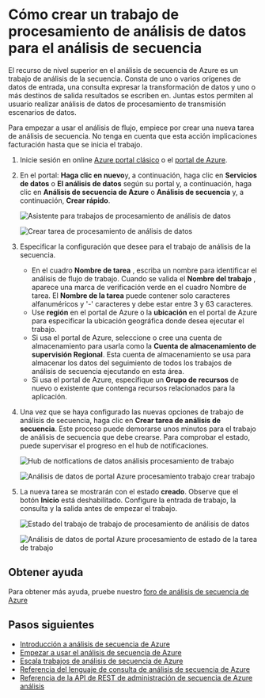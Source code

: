 <properties 
    pageTitle="Cómo crear un trabajo de procesamiento de análisis de datos para el análisis de secuencia | Microsoft Azure" 
    description="Crear un trabajo de procesamiento de análisis de datos para el análisis de secuencia | segmento de ruta de aprendizaje."
    keywords="procesamiento de análisis de datos"
    documentationCenter=""
    services="stream-analytics"
    authors="jeffstokes72" 
    manager="jhubbard" 
    editor="cgronlun"/>

<tags 
    ms.service="stream-analytics" 
    ms.devlang="na" 
    ms.topic="article" 
    ms.tgt_pltfrm="na" 
    ms.workload="data-services" 
    ms.date="09/26/2016" 
    ms.author="jeffstok"/> 

# <a name="how-to-create-a-data-analytics-processing-job-for-stream-analytics"></a>Cómo crear un trabajo de procesamiento de análisis de datos para el análisis de secuencia

El recurso de nivel superior en el análisis de secuencia de Azure es un trabajo de análisis de la secuencia.  Consta de uno o varios orígenes de datos de entrada, una consulta expresar la transformación de datos y uno o más destinos de salida resultados se escriben en. Juntas estos permiten al usuario realizar análisis de datos de procesamiento de transmisión escenarios de datos.

Para empezar a usar el análisis de flujo, empiece por crear una nueva tarea de análisis de secuencia.  No tenga en cuenta que esta acción implicaciones facturación hasta que se inicia el trabajo.

1.  Inicie sesión en online [Azure portal clásico](http://manage.windowsazure.com) o el [portal de Azure](https://portal.azure.com/).
2.  En el portal: **Haga clic en nuevo**y, a continuación, haga clic en **Servicios de datos** o **El análisis de datos** según su portal y, a continuación, haga clic en **Análisis de secuencia de Azure** o **Análisis de secuencia** y, a continuación, **Crear rápido**.

    ![Asistente para trabajos de procesamiento de análisis de datos](./media/stream-analytics-create-a-job/1-stream-analytics-create-a-job.png)  

    ![Crear tarea de procesamiento de análisis de datos](./media/stream-analytics-create-a-job/4-stream-analytics-create-a-job.png)  

3.  Especificar la configuración que desee para el trabajo de análisis de la secuencia.
    - En el cuadro **Nombre de tarea** , escriba un nombre para identificar el análisis de flujo de trabajo. Cuando se valida el **Nombre del trabajo** , aparece una marca de verificación verde en el cuadro Nombre de tarea. El **Nombre de la tarea** puede contener solo caracteres alfanuméricos y '-' caracteres y debe estar entre 3 y 63 caracteres.
    - Use **región** en el portal de Azure o la **ubicación** en el portal de Azure para especificar la ubicación geográfica donde desea ejecutar el trabajo.
    - Si usa el portal de Azure, seleccione o cree una cuenta de almacenamiento para usarla como la **Cuenta de almacenamiento de supervisión Regional**. Esta cuenta de almacenamiento se usa para almacenar los datos del seguimiento de todos los trabajos de análisis de secuencia ejecutando en esta área.
    - Si usa el portal de Azure, especifique un **Grupo de recursos** de nuevo o existente que contenga recursos relacionados para la aplicación.

4.  Una vez que se haya configurado las nuevas opciones de trabajo de análisis de secuencia, haga clic en **Crear tarea de análisis de secuencia**. Este proceso puede demorarse unos minutos para el trabajo de análisis de secuencia que debe crearse. Para comprobar el estado, puede supervisar el progreso en el hub de notificaciones.

    ![Hub de notfications de datos análisis procesamiento de trabajo](./media/stream-analytics-create-a-job/2-stream-analytics-create-a-job.png)  

    ![Análisis de datos de portal Azure procesamiento trabajo crear trabajo](./media/stream-analytics-create-a-job/5-stream-analytics-create-a-job.png)  

5.  La nueva tarea se mostrarán con el estado **creado**. Observe que el botón **Inicio** está deshabilitado. Configure la entrada de trabajo, la consulta y la salida antes de empezar el trabajo.

    ![Estado del trabajo de trabajo de procesamiento de análisis de datos](./media/stream-analytics-create-a-job/3-stream-analytics-create-a-job.png)  

    ![Análisis de datos de portal Azure procesamiento de estado de la tarea de trabajo](./media/stream-analytics-create-a-job/6-stream-analytics-create-a-job.png)  

## <a name="get-help"></a>Obtener ayuda
Para obtener más ayuda, pruebe nuestro [foro de análisis de secuencia de Azure](https://social.msdn.microsoft.com/Forums/en-US/home?forum=AzureStreamAnalytics)

## <a name="next-steps"></a>Pasos siguientes

- [Introducción a análisis de secuencia de Azure](stream-analytics-introduction.md)
- [Empezar a usar el análisis de secuencia de Azure](stream-analytics-get-started.md)
- [Escala trabajos de análisis de secuencia de Azure](stream-analytics-scale-jobs.md)
- [Referencia del lenguaje de consulta de análisis de secuencia de Azure](https://msdn.microsoft.com/library/azure/dn834998.aspx)
- [Referencia de la API de REST de administración de secuencia de Azure análisis](https://msdn.microsoft.com/library/azure/dn835031.aspx)
